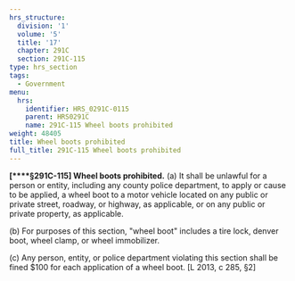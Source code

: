 ```yaml
---
hrs_structure:
  division: '1'
  volume: '5'
  title: '17'
  chapter: 291C
  section: 291C-115
type: hrs_section
tags:
  - Government
menu:
  hrs:
    identifier: HRS_0291C-0115
    parent: HRS0291C
    name: 291C-115 Wheel boots prohibited
weight: 48405
title: Wheel boots prohibited
full_title: 291C-115 Wheel boots prohibited
---
```

**[****§291C-115] Wheel boots prohibited.** (a) It shall be unlawful for a person or entity, including any county police department, to apply or cause to be applied, a wheel boot to a motor vehicle located on any public or private street, roadway, or highway, as applicable, or on any public or private property, as applicable.

(b) For purposes of this section, "wheel boot" includes a tire lock, denver boot, wheel clamp, or wheel immobilizer.

(c) Any person, entity, or police department violating this section shall be fined $100 for each application of a wheel boot. [L 2013, c 285, §2]